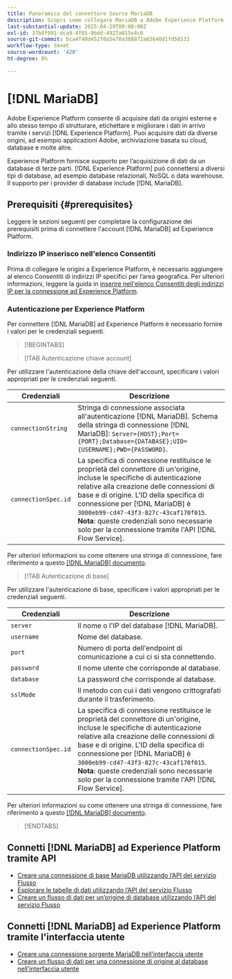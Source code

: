 ```yaml
---
title: Panoramica del connettore Source MariaDB
description: Scopri come collegare MariaDB a Adobe Experience Platform utilizzando le API o l’interfaccia utente.
last-substantial-update: 2025-04-29T00:00:00Z
exl-id: 37b8f991-dca9-4f85-9bdd-4927a015e4c0
source-git-commit: bca4f40d452f0a5e70a388872a65640d1fd58533
workflow-type: tm+mt
source-wordcount: '420'
ht-degree: 0%

---
```


# [!DNL MariaDB]

Adobe Experience Platform consente di acquisire dati da origini esterne e allo stesso tempo di strutturare, etichettare e migliorare i dati in arrivo tramite i servizi [!DNL Experience Platform]. Puoi acquisire dati da diverse origini, ad esempio applicazioni Adobe, archiviazione basata su cloud, database e molte altre.

Experience Platform fornisce supporto per l’acquisizione di dati da un database di terze parti. [!DNL Experience Platform] può connettersi a diversi tipi di database, ad esempio database relazionali, NoSQL o data warehouse. Il supporto per i provider di database include [!DNL MariaDB].

## Prerequisiti {#prerequisites}

Leggere le sezioni seguenti per completare la configurazione dei prerequisiti prima di connettere l&#39;account [!DNL MariaDB] ad Experience Platform.

### Indirizzo IP inserisco nell&#39;elenco Consentiti

Prima di collegare le origini a Experience Platform, è necessario aggiungere al elenco Consentiti di indirizzi IP specifici per l’area geografica. Per ulteriori informazioni, leggere la guida in [inserire nell&#39;elenco Consentiti degli indirizzi IP per la connessione ad Experience Platform](../../ip-address-allow-list.md).

### Autenticazione per Experience Platform

Per connettere [!DNL MariaDB] ad Experience Platform è necessario fornire i valori per le credenziali seguenti.

>[!BEGINTABS]

>[!TAB Autenticazione chiave account]

Per utilizzare l&#39;autenticazione della chiave dell&#39;account, specificare i valori appropriati per le credenziali seguenti.

| Credenziali | Descrizione |
| --- | --- |
| `connectionString` | Stringa di connessione associata all&#39;autenticazione [!DNL MariaDB]. Schema della stringa di connessione [!DNL MariaDB]: `Server={HOST};Port={PORT};Database={DATABASE};UID={USERNAME};PWD={PASSWORD}`. |
| `connectionSpec.id` | La specifica di connessione restituisce le proprietà del connettore di un&#39;origine, incluse le specifiche di autenticazione relative alla creazione delle connessioni di base e di origine. L&#39;ID della specifica di connessione per [!DNL MariaDB] è `3000eb99-cd47-43f3-827c-43caf170f015`. **Nota**: queste credenziali sono necessarie solo per la connessione tramite l&#39;API [!DNL Flow Service]. |

Per ulteriori informazioni su come ottenere una stringa di connessione, fare riferimento a questo [[!DNL MariaDB] documento](https://mariadb.com/kb/en/about-mariadb-connector-odbc/).

>[!TAB Autenticazione di base]

Per utilizzare l&#39;autenticazione di base, specificare i valori appropriati per le credenziali seguenti.

| Credenziali | Descrizione |
| --- | --- |
| `server` | Il nome o l&#39;IP del database [!DNL MariaDB]. |
| `username` | Nome del database. |
| `port` | Numero di porta dell&#39;endpoint di comunicazione a cui ci si sta connettendo. |
| `password` | Il nome utente che corrisponde al database. |
| `database` | La password che corrisponde al database. |
| `sslMode` | Il metodo con cui i dati vengono crittografati durante il trasferimento. |
| `connectionSpec.id` | La specifica di connessione restituisce le proprietà del connettore di un&#39;origine, incluse le specifiche di autenticazione relative alla creazione delle connessioni di base e di origine. L&#39;ID della specifica di connessione per [!DNL MariaDB] è `3000eb99-cd47-43f3-827c-43caf170f015`. **Nota**: queste credenziali sono necessarie solo per la connessione tramite l&#39;API [!DNL Flow Service]. |

Per ulteriori informazioni su come ottenere una stringa di connessione, fare riferimento a questo [[!DNL MariaDB] documento](https://mariadb.com/kb/en/about-mariadb-connector-odbc/).

>[!ENDTABS]

## Connetti [!DNL MariaDB] ad Experience Platform tramite API

- [Creare una connessione di base MariaDB utilizzando l’API del servizio Flusso](../../tutorials/api/create/databases/mariadb.md)
- [Esplorare le tabelle di dati utilizzando l’API del servizio Flusso](../../tutorials/api/explore/tabular.md)
- [Creare un flusso di dati per un’origine di database utilizzando l’API del servizio Flusso](../../tutorials/api/collect/database-nosql.md)

## Connetti [!DNL MariaDB] ad Experience Platform tramite l&#39;interfaccia utente

- [Creare una connessione sorgente MariaDB nell’interfaccia utente](../../tutorials/ui/create/databases/mariadb.md)
- [Creare un flusso di dati per una connessione di origine al database nell’interfaccia utente](../../tutorials/ui/dataflow/databases.md)
